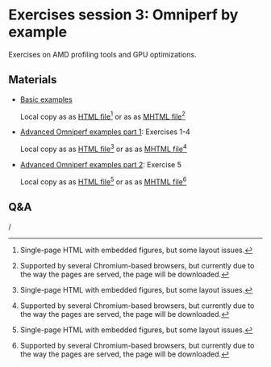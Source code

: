 # Exercises session 3: Omniperf by example

Exercises on AMD profiling tools and GPU optimizations.


## Materials

-   [Basic examples](https://hackmd.io/@sfantao/lumi-training-oslo2024-basic-examples)

    Local copy as as [HTML file](https://462000265.lumidata.eu/paow-20240611/files/LUMI-paow-20240611-basic-examples.html)[^1]
    or as as [MHTML file](https://462000265.lumidata.eu/paow-20240611/files/LUMI-paow-20240611-basic-examples.mhtml)[^2]

-   [Advanced Omniperf examples part 1](https://hackmd.io/@sfantao/lumi-training-oslo2024-advanced-omniperf1): Exercises 1-4

    Local copy as as [HTML file](https://462000265.lumidata.eu/paow-20240611/files/LUMI-paow-20240611-advanced-omniperf-examples-1.html)[^1]
    or as as [MHTML file](https://462000265.lumidata.eu/paow-20240611/files/LUMI-paow-20240611-advanced-omniperf-examples-1.mhtml)[^2]

-   [Advanced Omniperf examples part 2](https://hackmd.io/@sfantao/lumi-training-oslo2024-advanced-omniperf2): Exercise 5

    Local copy as as [HTML file](https://462000265.lumidata.eu/paow-20240611/files/LUMI-paow-20240611-advanced-omniperf-examples-2.html)[^1]
    or as as [MHTML file](https://462000265.lumidata.eu/paow-20240611/files/LUMI-paow-20240611-advanced-omniperf-examples-2.mhtml)[^2]

[^1]: Single-page HTML with embedded figures, but some layout issues.

[^2]: Supported by several Chromium-based browsers, but currently due 
to the way the pages are served, the page will be downloaded.


## Q&A

/
